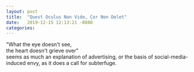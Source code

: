 ```yaml
---
layout: post
title:  "Quest Oculus Non Vide, Cor Non Delet"
date:   2019-12-15 12:13:21 -0800
categories:
---
```


"What the eye doesn't see,  
the heart doesn't grieve over"  
seems as much an explanation of advertising, or the basis of social-media-induced envy, as it does a call for subterfuge. 
